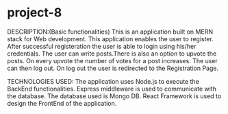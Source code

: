 # project-8


DESCRIPTION:(Basic functionalities)
This is an application built on MERN stack for Web development. This application enables the user to register. After successful registeration the user is able to login using his/her credentials. The user can write posts.There is also an option to upvote the posts. On every upvote the number of votes for a post increases. The user can then log out. On log out the user is redirected to the Registration Page.

TECHNOLOGIES USED: 
The application uses Node.js to execute the BackEnd functionalities. Express middleware is used to communicate with the database. The database used is Mongo DB. React Framework is used to design the FrontEnd of the application. 



